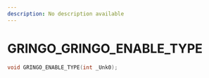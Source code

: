 ```yaml
---
description: No description available 
---
```


# GRINGO\_GRINGO_ENABLE_TYPE

```cpp
void GRINGO_ENABLE_TYPE(int _Unk0);
```